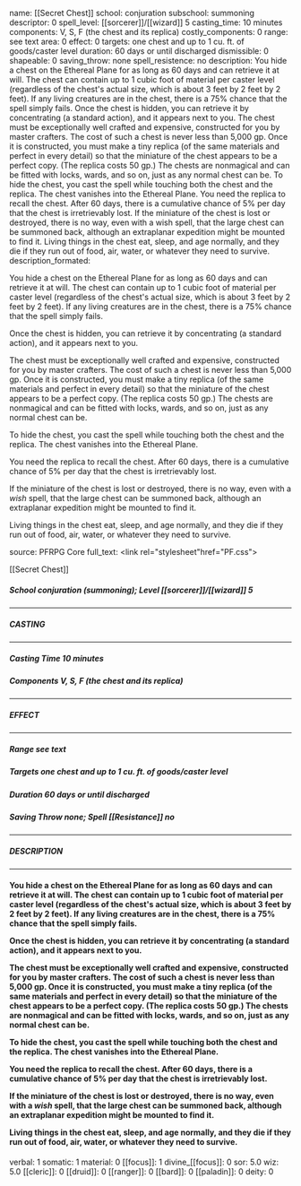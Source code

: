 name: [[Secret Chest]]
school: conjuration
subschool: summoning
descriptor: 0
spell_level: [[sorcerer]]/[[wizard]] 5
casting_time: 10 minutes
components: V, S, F (the chest and its replica)
costly_components: 0
range: see text
area: 0
effect: 0
targets: one chest and up to 1 cu. ft. of goods/caster level
duration: 60 days or until discharged
dismissible: 0
shapeable: 0
saving_throw: none
spell_resistence: no
description: You hide a chest on the Ethereal Plane for as long as 60 days and can retrieve it at will. The chest can contain up to 1 cubic foot of material per caster level (regardless of the chest's actual size, which is about 3 feet by 2 feet by 2 feet). If any living creatures are in the chest, there is a 75% chance that the spell simply fails.  Once the chest is hidden, you can retrieve it by concentrating (a standard action), and it appears next to you.  The chest must be exceptionally well crafted and expensive, constructed for you by master crafters. The cost of such a chest is never less than 5,000 gp. Once it is constructed, you must make a tiny replica (of the same materials and perfect in every detail) so that the miniature of the chest appears to be a perfect copy. (The replica costs 50 gp.) The chests are nonmagical and can be fitted with locks, wards, and so on, just as any normal chest can be.  To hide the chest, you cast the spell while touching both the chest and the replica. The chest vanishes into the Ethereal Plane.  You need the replica to recall the chest. After 60 days, there is a cumulative chance of 5% per day that the chest is irretrievably lost.  If the miniature of the chest is lost or destroyed, there is no way, even with a wish spell, that the large chest can be summoned back, although an extraplanar expedition might be mounted to find it.  Living things in the chest eat, sleep, and age normally, and they die if they run out of food, air, water, or whatever they need to survive.
description_formated: <p>You hide a chest on the Ethereal Plane for as long as 60 days and can retrieve it at will. The chest can contain up to 1 cubic foot of material per caster level (regardless of the chest's actual size, which is about 3 feet by 2 feet by 2 feet). If any living creatures are in the chest, there is a 75% chance that the spell simply fails.</p><p>Once the chest is hidden, you can retrieve it by concentrating (a standard action), and it appears next to you.</p><p>The chest must be exceptionally well crafted and expensive, constructed for you by master crafters. The cost of such a chest is never less than 5,000 gp. Once it is constructed, you must make a tiny replica (of the same materials and perfect in every detail) so that the miniature of the chest appears to be a perfect copy. (The replica costs 50 gp.) The chests are nonmagical and can be fitted with locks, wards, and so on, just as any normal chest can be.</p><p>To hide the chest, you cast the spell while touching both the chest and the replica. The chest vanishes into the Ethereal Plane.</p><p>You need the replica to recall the chest. After 60 days, there is a cumulative chance of 5% per day that the chest is irretrievably lost.</p><p>If the miniature of the chest is lost or destroyed, there is no way, even with a <i>wish</i> spell, that the large chest can be summoned back, although an extraplanar expedition might be mounted to find it.</p><p>Living things in the chest eat, sleep, and age normally, and they die if they run out of food, air, water, or whatever they need to survive.</p>
source: PFRPG Core
full_text: <link rel="stylesheet"href="PF.css"><div class="heading"><p class="alignleft">[[Secret Chest]]</p><div style="clear: both;"></div></div><div><h5><b>School </b>conjuration (summoning); <b>Level </b>[[sorcerer]]/[[wizard]] 5</h5></div><hr/><div><h5><b>CASTING</b></h5></div><hr/><div><h5><b>Casting Time </b>10 minutes</h5><h5><b>Components </b>V, S, F (the chest and its replica)</h5></div><hr/><div><h5><b>EFFECT</b></h5></div><hr/><div><h5><b>Range </b>see text</h5><h5><b>Targets </b>one chest and up to 1 cu. ft. of goods/caster level</h5><h5><b>Duration </b>60 days or until discharged</h5><h5><b>Saving Throw </b>none; <b>Spell [[Resistance]] </b>no</h5></div><hr/><div><h5><b>DESCRIPTION</b></h5></div><hr/><div><h4><p>You hide a chest on the Ethereal Plane for as long as 60 days and can retrieve it at will. The chest can contain up to 1 cubic foot of material per caster level (regardless of the chest's actual size, which is about 3 feet by 2 feet by 2 feet). If any living creatures are in the chest, there is a 75% chance that the spell simply fails.</p><p>Once the chest is hidden, you can retrieve it by concentrating (a standard action), and it appears next to you.</p><p>The chest must be exceptionally well crafted and expensive, constructed for you by master crafters. The cost of such a chest is never less than 5,000 gp. Once it is constructed, you must make a tiny replica (of the same materials and perfect in every detail) so that the miniature of the chest appears to be a perfect copy. (The replica costs 50 gp.) The chests are nonmagical and can be fitted with locks, wards, and so on, just as any normal chest can be.</p><p>To hide the chest, you cast the spell while touching both the chest and the replica. The chest vanishes into the Ethereal Plane.</p><p>You need the replica to recall the chest. After 60 days, there is a cumulative chance of 5% per day that the chest is irretrievably lost.</p><p>If the miniature of the chest is lost or destroyed, there is no way, even with a <i>wish</i> spell, that the large chest can be summoned back, although an extraplanar expedition might be mounted to find it.</p><p>Living things in the chest eat, sleep, and age normally, and they die if they run out of food, air, water, or whatever they need to survive.</p></h4></div>
verbal: 1
somatic: 1
material: 0
[[focus]]: 1
divine_[[focus]]: 0
sor: 5.0
wiz: 5.0
[[cleric]]: 0
[[druid]]: 0
[[ranger]]: 0
[[bard]]: 0
[[paladin]]: 0
deity: 0

